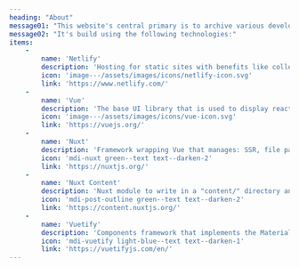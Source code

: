 ```yaml
---
heading: "About"
message01: "This website's central primary is to archive various development guides and tutorials for my self in the future, carefully explain them with images, code blocks, and repositories."
message02: "It's build using the following technologies:"
items:
    -
        name: 'Netlify'
        description: 'Hosting for static sites with benefits like collect form data, automatic deployment from repository pushes and more.'
        icon: 'image---/assets/images/icons/netlify-icon.svg'
        link: 'https://www.netlify.com/'
    -
        name: 'Vue'
        description: 'The base UI library that is used to display reactive variables, manage events, styles and more.'
        icon: 'image---/assets/images/icons/vue-icon.svg'
        link: 'https://vuejs.org/'
    -
        name: 'Nuxt'
        description: 'Framework wrapping Vue that manages: SSR, file path based routing, automatic vuex store, Webpack and much more through modules.'
        icon: 'mdi-nuxt green--text text--darken-2'
        link: 'https://nuxtjs.org/'
    -
        name: 'Nuxt Content'
        description: 'Nuxt module to write in a "content/" directory and fetch your files content through a MongoDB like API, acting as a Git-based Headless CMS.'
        icon: 'mdi-post-outline green--text text--darken-2'
        link: 'https://content.nuxtjs.org/'
    -
        name: 'Vuetify'
        description: 'Components framework that implements the Material Design 2 specification from Google using Vue components also with various css and javascript helpers.'
        icon: 'mdi-vuetify light-blue--text text--darken-1'
        link: 'https://vuetifyjs.com/en/'
---
```


<d-about-techs :items="items">
</d-about-techs>
